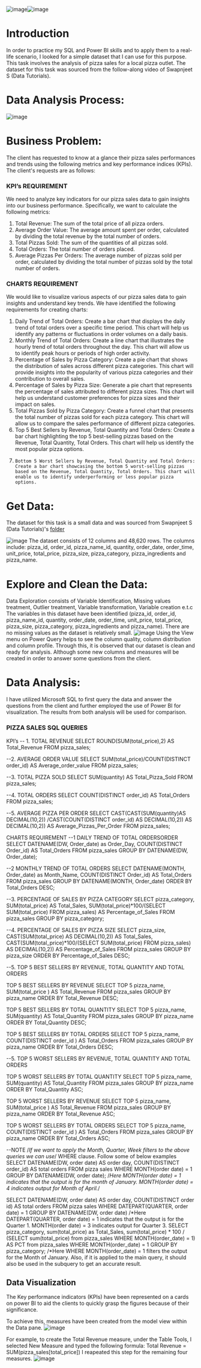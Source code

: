 ![image](https://github.com/TochukwuPhilip/Pizza_Sales_Analysis/assets/108484860/94b5b882-3bd0-4861-8aa2-7c56bbf52bdb)![image](https://github.com/TochukwuPhilip/Pizza_Sales_Analysis/assets/108484860/9f65a51d-925c-46f0-88e4-55eb79cba397)

# Introduction
In order to practice my SQL and Power BI skills and to apply them to a real-life scenario, I looked for a simple dataset that I can use for this purpose.
This task involves the analysis of pizza sales for a local pizza outlet.
The dataset for this task was sourced from the follow-along video of Swapnjeet S (Data Tutorials).

# Data Analysis Process:
![image](https://github.com/TochukwuPhilip/Pizza_Sales_Analysis/assets/108484860/50dc98b3-c68b-4bbf-949f-b4b27f054629)



# Business Problem:
The client has requested to know at a glance their pizza sales performances and trends using the following metrics and key performance indices (KPIs).
The client's requests are as follows:
### KPI’s REQUIREMENT
We need to analyze key indicators for our pizza sales data to gain insights into our business performance. Specifically, we want to calculate the following metrics:
  1.	Total Revenue: The sum of the total price of all pizza orders.
  2.	Average Order Value: The average amount spent per order, calculated by dividing the total revenue by the total number of orders.
  3.	Total Pizzas Sold: The sum of the quantities of all pizzas sold.
  4.	Total Orders: The total number of orders placed.
  5.	Average Pizzas Per Orders: The average number of pizzas sold per order, calculated by dividing the total number of pizzas sold by the total number of orders.
### CHARTS REQUIREMENT
We would like to visualize various aspects of our pizza sales data to gain insights and understand key trends. We have identified the following requirements for creating charts:
  1.	Daily Trend of Total Orders:
Create a bar chart that displays the daily trend of total orders over a specific time period. This chart will help us identify any patterns or fluctuations in order volumes on a daily basis.
  2.	Monthly Trend of Total Orders:
Create a line chart that illustrates the hourly trend of total orders throughout the day. This chart will allow us to identify peak hours or periods of high order activity.
  3.	Percentage of Sales by Pizza Category:
Create a pie chart that shows the distribution of sales across different pizza categories. This chart will provide insights into the popularity of various pizza categories and their contribution to overall sales.
  4.	Percentage of Sales by Pizza Size:
Generate a pie chart that represents the percentage of sales attributed to different pizza sizes. This chart will help us understand customer preferences for pizza sizes and their impact on sales.
  5.	Total Pizzas Sold by Pizza Category:
Create a funnel chart that presents the total number of pizzas sold for each pizza category. This chart will allow us to compare the sales performance of different pizza categories.
  6.	Top 5 Best Sellers by Revenue, Total Quantity and Total Orders: Create a bar chart highlighting the top 5 best-selling pizzas based on the Revenue, Total Quantity, Total Orders. This chart will help us identify the most popular pizza options.
  7.	 Bottom 5 Worst Sellers by Revenue, Total Quantity and Total Orders: Create a bar chart showcasing the bottom 5 worst-selling pizzas based on the Revenue, Total Quantity, Total Orders. This chart will enable us to identify underperforming or less popular pizza options.

# Get Data:
The dataset for this task is a small data and was sourced from Swapnjeet S (Data Tutorials)'s [folder](https://docs.google.com/spreadsheets/d/1mF1G56ZrwQlksmS5meWgC1yXRgeqGV2T/edit?usp=drive_link)

![image](https://github.com/TochukwuPhilip/Pizza_Sales_Analysis/assets/108484860/ff307472-6217-423c-87e3-f8584e2de4e9)
The dataset consists of 12 columns and 48,620 rows.
The columns include:
pizza_id, order_id,	pizza_name_id,	quantity,	order_date,	order_time,	unit_price,	total_price,	pizza_size,	pizza_category,	pizza_ingredients and	pizza_name.

# Explore and Clean the Data:
Data Exploration consists of Variable Identification, Missing values treatment, Outlier treatment, Variable transformation, Variable creation e.t.c
The variables in this dataset have been identified (pizza_id, order_id,	pizza_name_id,	quantity,	order_date,	order_time,	unit_price,	total_price,	pizza_size,	pizza_category,	pizza_ingredients and	pizza_name).
There are no missing values as the dataset is relatively small.
![image](https://github.com/TochukwuPhilip/Pizza_Sales_Analysis/assets/108484860/15dbfbb0-03ef-4325-95ea-23e0b81b8df1)
Using the View menu on Power Query helps to see the column quality, column distribution and column profile. Through this, it is observed that our dataset is clean and ready for analysis. Although some new columns and measures will be created in order to answer some questions from the client.

# Data Analysis:
I have utilized Microsoft SQL to first query the data and answer the questions from the client and further employed the use of Power BI for visualization.
The results from both analysis will be used for comparison.
### PIZZA SALES SQL QUERIES

KPI’s
-- 1. TOTAL REVENUE
SELECT ROUND(SUM(total_price),2) AS Total_Revenue
FROM pizza_sales;
 
--2. AVERAGE ORDER VALUE
SELECT SUM(total_price)/COUNT(DISTINCT order_id) AS Average_order_value
FROM pizza_sales;
 
--3. TOTAL PIZZA SOLD
SELECT SUM(quantity) AS Total_Pizza_Sold
FROM pizza_sales;
 
--4. TOTAL ORDERS
SELECT COUNT(DISTINCT order_id) AS Total_Orders
FROM pizza_sales;
 
--5. AVERAGE PIZZA PER ORDER
SELECT CAST(CAST(SUM(quantity)AS DECIMAL(10,2)) /CAST(COUNT(DISTINCT order_id) AS DECIMAL(10,2)) AS DECIMAL(10,2)) AS Average_Pizzas_Per_Order
FROM pizza_sales;
 


CHARTS REQUIREMENT
--1 DAILY TREND OF TOTAL ORDERSORDER
SELECT 
	DATENAME(DW, Order_date) as Order_Day,
	COUNT(DISTINCT Order_id) AS Total_Orders
FROM pizza_sales
GROUP BY DATENAME(DW, Order_date);

 
--2 MONTHLY TREND OF TOTAL ORDERS
SELECT 
	DATENAME(MONTH, Order_date) as Month_Name,
	COUNT(DISTINCT Order_id) AS Total_Orders
FROM pizza_sales
GROUP BY DATENAME(MONTH, Order_date)
ORDER BY Total_Orders DESC;
 


--3. PERCENTAGE OF SALES BY PIZZA CATEGORY
SELECT 
	pizza_category, SUM(total_price) AS Total_Sales,
	SUM(total_price)*100/(SELECT SUM(total_price) FROM pizza_sales) AS Percentage_of_Sales
FROM pizza_sales
GROUP BY pizza_category;
 

--4. PERCENTAGE OF SALES BY PIZZA SIZE
SELECT 
	pizza_size, CAST(SUM(total_price) AS DECIMAL(10,2)) AS Total_Sales,
	CAST(SUM(total_price)*100/(SELECT SUM(total_price) FROM pizza_sales) AS DECIMAL(10,2)) AS Percentage_of_Sales
FROM pizza_sales
GROUP BY pizza_size
ORDER BY Percentage_of_Sales DESC;
 

--5. TOP 5 BEST SELLERS BY REVENUE, TOTAL QUANTITY AND TOTAL ORDERS

TOP 5 BEST SELLERS BY REVENUE
SELECT TOP 5 pizza_name, SUM(total_price ) AS Total_Revenue
FROM pizza_sales
GROUP BY pizza_name
ORDER BY Total_Revenue DESC;
 

TOP 5 BEST SELLERS BY TOTAL QUANTITY
SELECT TOP 5 pizza_name, SUM(quantity) AS Total_Quantity 
FROM pizza_sales
GROUP BY pizza_name
ORDER BY Total_Quantity DESC;
 
TOP 5 BEST SELLERS BY TOTAL ORDERS
SELECT TOP 5 pizza_name, COUNT(DISTINCT order_id ) AS Total_Orders
FROM pizza_sales
GROUP BY pizza_name
ORDER BY Total_Orders DESC;
 

--5. TOP 5 WORST SELLERS BY REVENUE, TOTAL QUANTITY AND TOTAL ORDERS

TOP 5 WORST SELLERS BY TOTAL QUANTITY
SELECT TOP 5 pizza_name, SUM(quantity) AS Total_Quantity 
FROM pizza_sales
GROUP BY pizza_name
ORDER BY Total_Quantity ASC;



TOP 5 WORST SELLERS BY REVENUE
SELECT TOP 5 pizza_name, SUM(total_price ) AS Total_Revenue
FROM pizza_sales
GROUP BY pizza_name
ORDER BY Total_Revenue ASC;
 

TOP 5 WORST SELLERS BY TOTAL ORDERS
SELECT TOP 5 pizza_name, COUNT(DISTINCT order_id ) AS Total_Orders
FROM pizza_sales
GROUP BY pizza_name
ORDER BY Total_Orders ASC;

 

--NOTE
/*If we want to apply the Month, Quarter, Week filters to the above queries we
can use*/ 
WHERE clause. Follow some of below examples
SELECT DATENAME(DW, order date) AS order day, COUNT(DISTINCT order_id) AS
total orders
FROM pizza sales
WHERE MONTH(order date) = 1
GROUP BY DATENAME(DW, order date);
/*Here MONTH(order date) = 1 indicates that the output is for the month of
January. MONTH(order date) = 4 indicates output for Month of April.*/

SELECT DATENAME(DW, order date) AS order day, COUNT(DISTINCT order id) AS
total orders
FROM pizza sales
WHERE DATEPART(QUARTER, order date) = 1
GROUP BY DATENAME(DW, order date)
/*Here DATEPART(QUARTER, order date) = 1 indicates that the output is for
the Quarter 1. MONTH(order date) = 3 indicates output for Quarter 3.
SELECT pizza_category, sum(total_price) as Total_Sales, sum(total_price) * 100 /
(SELECT sum(total_price) from pizza_sales WHERE MONTH(order_date) = 1) AS PCT
from pizza_sales
WHERE MONTH(order_date) = 1
GROUP BY pizza_category;
/*Here WHERE MONTH(order_date) = 1 filters the output for the Month of January. Also, if it is applied to the main query, it should also be used in the subquery to get an accurate result.

## Data Visualization
The Key performance indicators (KPIs) have been represented on a cards on power BI to aid the clients to quickly grasp the figures because of their significance.

To achieve this, measures have been created from the model view within the Data pane.
![image](https://github.com/TochukwuPhilip/Pizza_Sales_Analysis/assets/108484860/b8398a88-3136-428c-880f-32207a6874e1)

For example, to create the Total Revenue measure, under the Table Tools, I selected New Measure and typed the following formula:
Total Revenue = SUM(pizza_sales[total_price])
I reapeated this step for the remaining four measures.
![image](https://github.com/TochukwuPhilip/Pizza_Sales_Analysis/assets/108484860/e65f844f-d185-4266-8e33-9bf1aa5bc82f)









